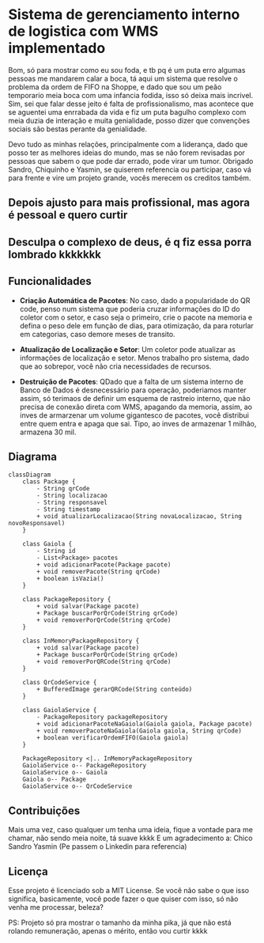 # Sistema de gerenciamento interno de logistica com WMS implementado

Bom, só para mostrar como eu sou foda, e tb pq é um puta erro algumas pessoas me mandarem calar a boca, tá aqui um sistema que resolve o problema da ordem de FIFO na Shoppe, e dado que sou um peão temporario meia boca com uma infancia fodida, isso só deixa mais incrivel. Sim, sei que falar desse jeito é falta de profissionalismo, mas acontece que se aguentei uma enrrabada da vida e fiz um puta bagulho complexo com meia duzia de interação e muita genialidade, posso dizer que convenções sociais são bestas perante da genialidade.

Devo tudo as minhas relações, principalmente com a liderança, dado que posso ter as melhores ideias do mundo, mas se não forem revisadas por pessoas que sabem o que pode dar errado, pode virar um tumor. Obrigado Sandro, Chiquinho e Yasmin, se quiserem referencia ou participar, caso vá para frente e vire um projeto grande, vocês merecem os creditos também.


## Depois ajusto para mais profissional, mas agora é pessoal e quero curtir
## Desculpa o complexo de deus, é q fiz essa porra lombrado kkkkkkk

## Funcionalidades

- **Criação Automática de Pacotes**: No caso, dado a popularidade do QR code, penso num sistema que poderia cruzar informações do ID do coletor com o setor, e caso seja o primeiro, crie o pacote na memoria e defina o peso dele em função de dias, para otimização, da para roturlar em categorias, caso demore meses de transito. 
  
- **Atualização de Localização e Setor**: Um coletor pode atualizar as informações de localização e setor. Menos trabalho pro sistema, dado que ao sobrepor, você não cria necessidades de recursos.

- **Destruição de Pacotes**: QDado que a falta de um sistema interno de Banco de Dados é desnecessário para operação, poderiamos manter assim, só terimaos de definir um esquema de rastreio interno, que não precisa de conexão direta com WMS, apagando da memoria, assim, ao inves de armarzenar um volume gigantesco de pacotes, você distribui entre quem entra e apaga que sai. Tipo, ao inves de armazenar 1 milhão, armazena 30 mil.

## Diagrama


```mermaid
classDiagram
    class Package {
        - String qrCode
        - String localizacao
        - String responsavel
        - String timestamp
        + void atualizarLocalizacao(String novaLocalizacao, String novoResponsavel)
    }

    class Gaiola {
        - String id
        - List<Package> pacotes 
        + void adicionarPacote(Package pacote)
        + void removerPacote(String qrCode)
        + boolean isVazia()
    }

    class PackageRepository {
        + void salvar(Package pacote)
        + Package buscarPorQrCode(String qrCode)
        + void removerPorQrCode(String qrCode)
    }

    class InMemoryPackageRepository {
        + void salvar(Package pacote)
        + Package buscarPorQrCode(String qrCode)
        + void removerPorQRCode(String qrCode)
    }

    class QrCodeService {
        + BufferedImage gerarQRCode(String conteúdo)
    }

    class GaiolaService {
        - PackageRepository packageRepository
        + void adicionarPacoteNaGaiola(Gaiola gaiola, Package pacote)
        + void removerPacoteNaGaiola(Gaiola gaiola, String qrCode)
        + boolean verificarOrdemFIFO(Gaiola gaiola)
    }

    PackageRepository <|.. InMemoryPackageRepository
    GaiolaService o-- PackageRepository
    GaiolaService o-- Gaiola
    Gaiola o-- Package
    GaiolaService o-- QrCodeService

```

## Contribuições
Mais uma vez, caso qualquer um tenha uma ideia, fique a vontade para me chamar, não sendo meia noite, tá suave kkkk
E um agradecimento a:
Chico 
Sandro
Yasmin
(Pe passem o Linkedin para referencia)

## Licença
Esse projeto é licenciado sob a MIT License. Se você não sabe o que isso significa, basicamente, você pode fazer o que quiser com isso, só não venha me processar, beleza?


PS: Projeto só pra mostrar o tamanho da minha pika, já que não está rolando remuneração, apenas o mérito, então vou curtir kkkk
